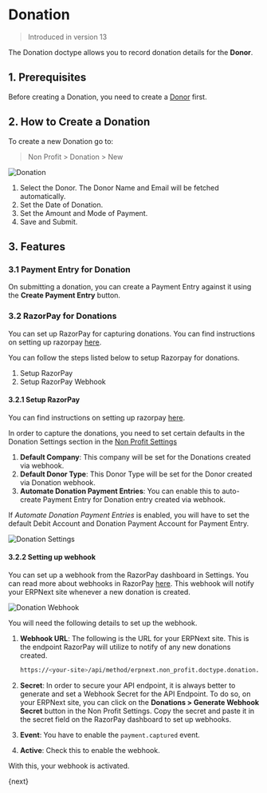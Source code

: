 <!-- add-breadcrumbs -->
# Donation

> Introduced in version 13

The Donation doctype allows you to record donation details for the **Donor**.

## 1. Prerequisites

Before creating a Donation, you need to create a [Donor](/docs/user/manual/en/non_profit/donor) first.

## 2. How to Create a Donation

To create a new Donation go to:

> Non Profit > Donation > New

<img class="screenshot" alt="Donation" src="{{docs_base_url}}/v12/assets/img/non_profit/donation.png">

1. Select the Donor. The Donor Name and Email will be fetched automatically.
2. Set the Date of Donation.
3. Set the Amount and Mode of Payment.
4. Save and Submit.

## 3. Features

### 3.1 Payment Entry for Donation

On submitting a donation, you can create a Payment Entry against it using the **Create Payment Entry** button.

### 3.2 RazorPay for Donations

You can set up RazorPay for capturing donations. You can find instructions on setting up razorpay [here](/docs/user/manual/en/erpnext_integration/razorpay-integration).

You can follow the steps listed below to setup Razorpay for donations.

1. Setup RazorPay
1. Setup RazorPay Webhook

#### 3.2.1 Setup RazorPay

You can find instructions on setting up razorpay [here](/docs/user/manual/en/erpnext_integration/razorpay-integration).

In order to capture the donations, you need to set certain defaults in the Donation Settings section in the [Non Profit Settings](/docs/user/manual/en/non_profit/non_profit_settings)

1. **Default Company**: This company will be set for the Donations created via webhook.
1. **Default Donor Type**: This Donor Type will be set for the Donor created via Donation webhook.
1. **Automate Donation Payment Entries**: You can enable this to auto-create Payment Entry for Donation entry created via webhook.

If _Automate Donation Payment Entries_ is enabled, you will have to set the default Debit Account and Donation Payment Account for Payment Entry.

<img class="screenshot" alt="Donation Settings" src="{{docs_base_url}}/v12/assets/img/non_profit/donation-settings.png">

#### 3.2.2 Setting up webhook

You can set up a webhook from the RazorPay dashboard in Settings. You can read more about webhooks in RazorPay [here](https://razorpay.com/docs/webhooks/). This webhook will notify your ERPNext site whenever a new donation is created.

<img class="screenshot" alt="Donation Webhook" src="{{docs_base_url}}/v12/assets/img/non_profit/donation-webhook.png">

You will need the following details to set up the webhook.

1. **Webhook URL**: The following is the URL for your ERPNext site. This is the endpoint RazorPay will utilize to notify of any new donations created.

    ```sh
    https://<your-site>/api/method/erpnext.non_profit.doctype.donation.donation.capture_razorpay_donations
    ```

2. **Secret**: In order to secure your API endpoint, it is always better to generate and set a Webhook Secret for the API Endpoint. To do so, on your ERPNext site, you can click on the **Donations > Generate Webhook Secret** button in the Non Profit Settings. Copy the secret and paste it in the secret field on the RazorPay dashboard to set up webhooks.

3. **Event**: You have to enable the `payment.captured` event.

4. **Active**: Check this to enable the webhook.

With this, your webhook is activated.

{next}
